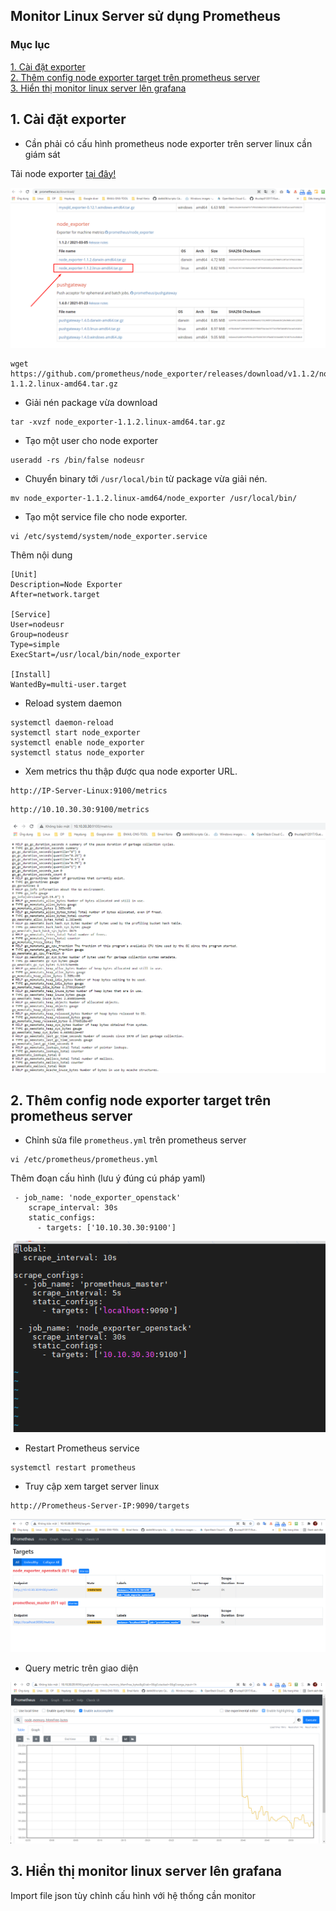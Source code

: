 ## Monitor Linux Server sử dụng Prometheus

### Mục lục

[1. Cài đặt exporter](#exporter)<br>
[2. Thêm config node exporter target trên prometheus server](#target)<br>
[3. Hiển thị monitor linux server lên grafana](#linux)<br>

<a name="exporter"></a>
## 1. Cài đặt exporter

- Cần phải có cấu hình prometheus node exporter trên server linux cần giám sát

Tải node exporter <a href="https://prometheus.io/download/" target="_blank">tại đây!</a>

![](../images/promethues-server-linux/Screenshot_1110.png)

```
wget https://github.com/prometheus/node_exporter/releases/download/v1.1.2/node_exporter-1.1.2.linux-amd64.tar.gz
```

- Giải nén package vừa download

```
tar -xvzf node_exporter-1.1.2.linux-amd64.tar.gz
```

- Tạo một user cho node exporter

```
useradd -rs /bin/false nodeusr
```

- Chuyển binary tới `/usr/local/bin` từ package vừa giải nén.

```
mv node_exporter-1.1.2.linux-amd64/node_exporter /usr/local/bin/
```

- Tạo một service file cho node exporter.

```
vi /etc/systemd/system/node_exporter.service
```

Thêm nội dung

```
[Unit]
Description=Node Exporter
After=network.target

[Service]
User=nodeusr
Group=nodeusr
Type=simple
ExecStart=/usr/local/bin/node_exporter

[Install]
WantedBy=multi-user.target
```
- Reload system daemon

```
systemctl daemon-reload
systemctl start node_exporter
systemctl enable node_exporter
systemctl status node_exporter
```

- Xem metrics thu thập được qua node exporter URL.

```
http://IP-Server-Linux:9100/metrics
```

```
http://10.10.30.30:9100/metrics
```

![](../images/promethues-server-linux/Screenshot_1111.png)

<a name="target"></a>
## 2. Thêm config node exporter target trên prometheus server

- Chỉnh sửa file `prometheus.yml` trên prometheus server 

```
vi /etc/prometheus/prometheus.yml
```

Thêm đoạn cấu hình (lưu ý đúng cú pháp yaml)

```
 - job_name: 'node_exporter_openstack'
    scrape_interval: 30s
    static_configs:
      - targets: ['10.10.30.30:9100']
```

![](../images/promethues-server-linux/Screenshot_1112.png)


- Restart Prometheus service

```
systemctl restart prometheus
```

- Truy cập xem target server linux

```
http://Prometheus-Server-IP:9090/targets
```

![](../images/promethues-server-linux/Screenshot_1113.png)


- Query metric trên giao diện

![](../images/promethues-server-linux/Screenshot_1114.png)

<a name="linux"></a>
## 3. Hiển thị monitor linux server lên grafana

Import file json tùy chỉnh cấu hình với hệ thống cần monitor


















































